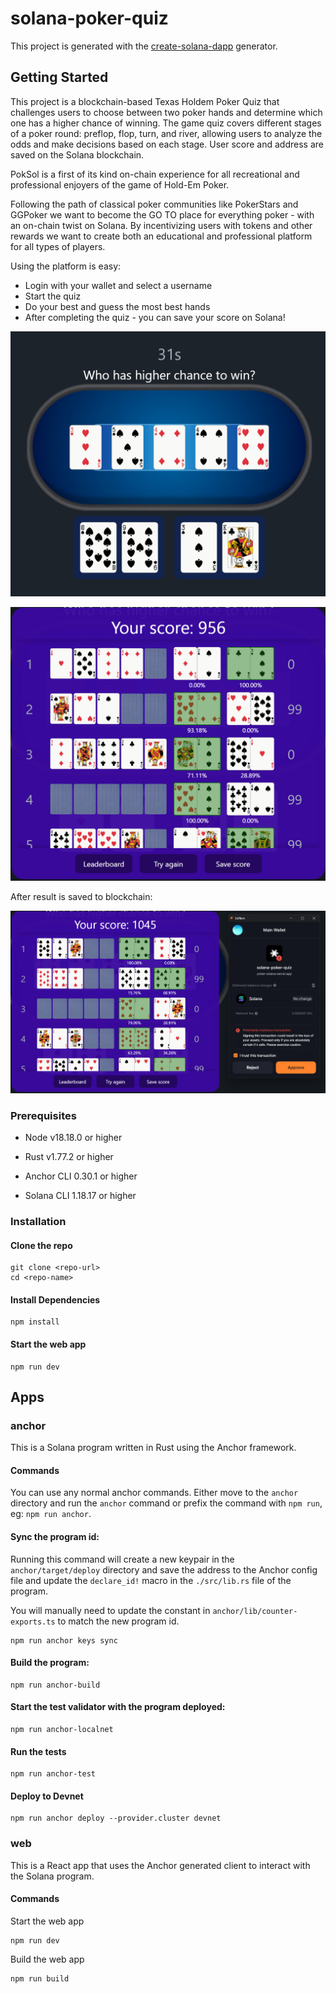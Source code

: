 # solana-poker-quiz

This project is generated with the [create-solana-dapp](https://github.com/solana-developers/create-solana-dapp) generator.

## Getting Started

This project is a blockchain-based Texas Holdem Poker Quiz that challenges users to choose between two poker hands and determine which one has a higher chance of winning. The game quiz covers different stages of a poker round: preflop, flop, turn, and river, allowing users to analyze the odds and make decisions based on each stage. User score and address are saved on the Solana blockchain. 

PokSol is a first of its kind on-chain experience for all recreational and professional enjoyers of the game of Hold-Em Poker.

Following the path of classical poker communities like PokerStars and GGPoker we want to become the GO TO place for everything poker - with an on-chain twist on Solana. By incentivizing users with tokens and other rewards we want to create both an educational and professional platform for all types of players.

Using the platform is easy:
- Login with your wallet and select a username
- Start the quiz
- Do your best and guess the most best hands
- After completing the quiz - you can save your score on Solana!

![Alt text](./img1.png)

![Alt text](./img2.png)

After result is saved to blockchain:

![Alt text](./img3.png)

### Prerequisites

- Node v18.18.0 or higher

- Rust v1.77.2 or higher
- Anchor CLI 0.30.1 or higher
- Solana CLI 1.18.17 or higher

### Installation

#### Clone the repo

```shell
git clone <repo-url>
cd <repo-name>
```

#### Install Dependencies

```shell
npm install
```

#### Start the web app

```
npm run dev
```

## Apps

### anchor

This is a Solana program written in Rust using the Anchor framework.

#### Commands

You can use any normal anchor commands. Either move to the `anchor` directory and run the `anchor` command or prefix the command with `npm run`, eg: `npm run anchor`.

#### Sync the program id:

Running this command will create a new keypair in the `anchor/target/deploy` directory and save the address to the Anchor config file and update the `declare_id!` macro in the `./src/lib.rs` file of the program.

You will manually need to update the constant in `anchor/lib/counter-exports.ts` to match the new program id.

```shell
npm run anchor keys sync
```

#### Build the program:

```shell
npm run anchor-build
```

#### Start the test validator with the program deployed:

```shell
npm run anchor-localnet
```

#### Run the tests

```shell
npm run anchor-test
```

#### Deploy to Devnet

```shell
npm run anchor deploy --provider.cluster devnet
```

### web

This is a React app that uses the Anchor generated client to interact with the Solana program.

#### Commands

Start the web app

```shell
npm run dev
```

Build the web app

```shell
npm run build
```
